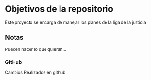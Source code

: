 # Objetivos de la repositorio

Este proyecto se encarga de manejar los planes de la liga de la justicia


## Notas
Pueden hacer lo que quieran...

### GitHub 

Cambios Realizados en github
